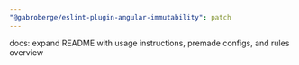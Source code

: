 ```yaml
---
"@gabroberge/eslint-plugin-angular-immutability": patch
---
```


docs: expand README with usage instructions, premade configs, and rules overview
